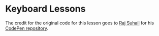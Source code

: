 # Keyboard Lessons

The credit for the original code for this lesson goes to [Raj Suhail](https://codepen.io/irajsuhail) for his [CodePen repository](https://codepen.io/irajsuhail/pen/mYMZVm).